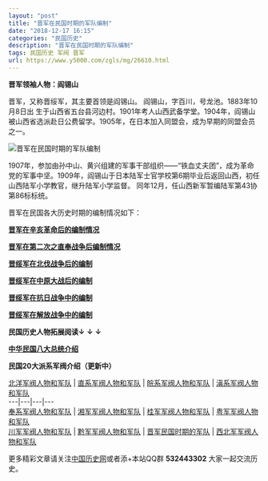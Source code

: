```yaml
---
layout: "post"
title: "晋军在民国时期的军队编制"
date: "2018-12-17 16:15"
categories: "民国历史"
description: "晋军在民国时期的军队编制"
tags: 民国历史 军阀 晋军
url: https://www.y5000.com/zgls/mg/26610.html
---
```






**晋军领袖人物：阎锡山**

晋军，又称晋绥军，其主要首领是阎锡山。 阎锡山，字百川，号龙池。1883年10月8日出
生于山西省五台县河边村。1901年考人山西武备学堂。1904年，阎锡山被山西省选派赴日公费留学。1905年，在日本加入同盟会，成为早期的同盟会员之一。

![晋军在民国时期的军队编制](/uploads/allimg/171211/8-1G21114313C39.JPG)

1907年，参加由孙中山、黄兴组建的军事干部组织——“铁血丈夫团”，成为革命党的军事中坚。1909年，阎锡山于日本陆军士官学校第6期毕业后返回山西，初任山西陆军小学教官，继升陆军小学监督。
同年12月，任山西新军暂编陆军第43协第86标标统。

晋军在民国各大历史时期的编制情况如下：

**[晋军在辛亥革命后的编制情况](https://www.y5000.com/zgls/mg/26611.html)**

**[晋军在第二次之直奉战争后编制情况](https://www.y5000.com/zgls/mg/26612.html)**

**[晋绥军在北伐战争后的编制](https://www.y5000.com/zgls/mg/26614.html)**

**[晋绥军在中原大战后的编制](https://www.y5000.com/zgls/mg/26616.html)**

**[晋绥军在抗日战争中的编制](https://www.y5000.com/zgls/mg/26617.html)**

**[晋绥军在解放战争中的编制](https://www.y5000.com/zgls/mg/26619.html)**

**民国历史人物拓展阅读↓** **↓** **↓**

[**中华民国八大总统介绍**](https://www.y5000.com/zgls/mrzj/26536.html)

**民国20大派系军阀介绍（更新中）**

[ 北洋军阀人物和军队](https://www.y5000.com/zgls/mrzj/26568.html) |
[直系军阀人物和军队](https://www.y5000.com/zgls/mrzj/26575.html) |
[皖系军阀人物和军队](https://www.y5000.com/zgls/mrzj/26571.html) |
[滇系军阀人物和军队](https://www.y5000.com/zgls/mrzj/26581.html)  
---|---|---|---  
[奉系军阀人物和军队](https://www.y5000.com/zgls/mrzj/26579.html) |
[湘军军阀人物和军队](https://www.y5000.com/zgls/mrzj/26593.html) |
[桂军军阀人物和军队](https://www.y5000.com/zgls/mg/26600.html) |
[粤军军阀人物和军队](https://www.y5000.com/zgls/mg/26605.html)  
[川军军阀人物和军队](https://www.y5000.com/zgls/mrzj/26585.html) |
[黔军军阀人物和军队](https://www.y5000.com/zgls/mg/26608.html) |
[晋军民国时期的军队](https://www.y5000.com/zgls/mg/26610.html) |
[西北军军阀人物和军队](https://www.y5000.com/zgls/mg/26635.html)  
  
更多精彩文章请关注[中国历史网](https://www.y5000.com)或者添+本站QQ群 **532443302** 大家一起交流历史。
